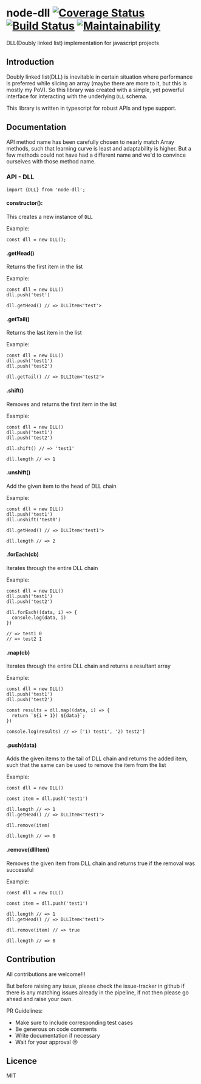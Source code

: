 # node-dll [![Coverage Status](https://coveralls.io/repos/github/AkashBabu/node-dll/badge.svg?branch=master)](https://coveralls.io/github/AkashBabu/node-dll?branch=master) [![Build Status](https://travis-ci.com/AkashBabu/node-dll.svg?branch=master)](https://travis-ci.com/AkashBabu/node-dll) [![Maintainability](https://api.codeclimate.com/v1/badges/c7054adbf0195cce8778/maintainability)](https://codeclimate.com/github/AkashBabu/node-dll/maintainability)
DLL(Doubly linked list) implementation for javascript projects

## Introduction
Doubly linked list(DLL) is inevitable in certain situation where performance is preferred while slicing an array (maybe there are more to it, but this is mostly my PoV).
So this library was created with a simple, yet powerful interface for interacting with the underlying `DLL` schema.

This library is written in typescript for robust APIs and type support.


## Documentation
API method name has been carefully chosen to nearly match Array methods, such that learning curve is least and adaptability is higher. But a few methods could not have had a different name and we'd to convince ourselves with those method name.

### API - DLL

```JS
import {DLL} from 'node-dll';
```

#### constructor():   
This creates a new instance of `DLL`

Example:  

```JS
const dll = new DLL();
```

#### .getHead()
Returns the first item in the list

Example:

```JS
const dll = new DLL()
dll.push('test')

dll.getHead() // => DLLItem<'test'>
```

#### .getTail()
Returns the last item in the list

Example:

```JS
const dll = new DLL()
dll.push('test1')
dll.push('test2')

dll.getTail() // => DLLItem<'test2'>
```


#### .shift()
Removes and returns the first item in the list

Example:

```JS
const dll = new DLL()
dll.push('test1')
dll.push('test2')

dll.shift() // => 'test1'

dll.length // => 1
```


#### .unshift()
Add the given item to the head of DLL chain

Example:

```JS
const dll = new DLL()
dll.push('test1')
dll.unshift('test0')

dll.getHead() // => DLLItem<'test1'>

dll.length // => 2
```

#### .forEach(cb)
Iterates through the entire DLL chain

Example:

```JS
const dll = new DLL()
dll.push('test1')
dll.push('test2')

dll.forEach((data, i) => {
  console.log(data, i)
})

// => test1 0
// => test2 1
```

#### .map(cb)
Iterates through the entire DLL chain and returns a resultant array

Example:

```JS
const dll = new DLL()
dll.push('test1')
dll.push('test2')

const results = dll.map((data, i) => {
  return `${i + 1}) ${data}`;
})

console.log(results) // => ['1) test1', '2) test2']
```

#### .push(data) 
Adds the given items to the tail of DLL chain and returns the added item, such that the same can be used to remove the item from the list

Example:

```JS
const dll = new DLL()

const item = dll.push('test1')

dll.length // => 1
dll.getHead() // => DLLItem<'test1'>

dll.remove(item)

dll.length // => 0
```

#### .remove(dllItem)
Removes the given item from DLL chain and returns true if the removal was successful

Example:

```JS
const dll = new DLL()

const item = dll.push('test1')

dll.length // => 1
dll.getHead() // => DLLItem<'test1'>

dll.remove(item) // => true

dll.length // => 0
```

## Contribution

All contributions are welcome!!!

But before raising any issue, please check the issue-tracker in github if there is any matching issues already in the pipeline, if not then please go ahead and raise your own.

PR Guidelines:
- Make sure to include corresponding test cases
- Be generous on code comments
- Write documentation if necessary
- Wait for your approval 😜

## Licence

MIT